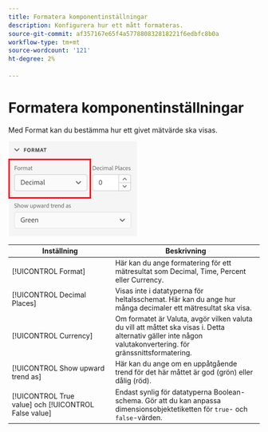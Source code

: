 ```yaml
---
title: Formatera komponentinställningar
description: Konfigurera hur ett mått formateras.
source-git-commit: af357167e65f4a577880832818221f6edbfc8b0a
workflow-type: tm+mt
source-wordcount: '121'
ht-degree: 2%

---
```



# Formatera komponentinställningar

Med Format kan du bestämma hur ett givet mätvärde ska visas.

![Formatinställningar](../assets/format-settings.png)

| Inställning | Beskrivning |
| --- | --- |
| [!UICONTROL Format] | Här kan du ange formatering för ett mätresultat som Decimal, Time, Percent eller Currency. |
| [!UICONTROL Decimal Places] | Visas inte i datatyperna för heltalsschemat. Här kan du ange hur många decimaler ett mätresultat ska visa. |
| [!UICONTROL Currency] | Om formatet är Valuta, avgör vilken valuta du vill att måttet ska visas i. Detta alternativ gäller inte någon valutakonvertering. för gränssnittsformatering. |
| [!UICONTROL Show upward trend as] | Här kan du ange om en uppåtgående trend för det här måttet är god (grön) eller dålig (röd). |
| [!UICONTROL True value] och [!UICONTROL False value] | Endast synlig för datatyperna Boolean-schema. Gör att du kan anpassa dimensionsobjektetiketten för `true`- och `false`-värden. |
